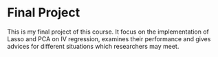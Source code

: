 # Final Project
This is my final project of this course. It focus on the implementation of Lasso and PCA on IV regression, examines their performance and gives advices for different situations which researchers may meet. 
